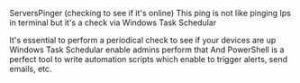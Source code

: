 ServersPinger (checking to see if it's online)
This ping is not like pinging Ips in terminal 
but it's a check via Windows Task Schedular

It's essential to perform a periodical check to see if your devices are up
Windows Task Schedular enable admins perform that
And PowerShell is a perfect tool to write automation scripts
which enable to trigger alerts, send emails, etc.

